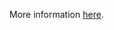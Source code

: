More information [here](https://docs.prismacloud.io/en/enterprise-edition/policy-reference/aws-policies/s3-policies/bc-aws-s3-22).
